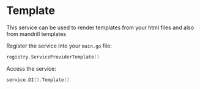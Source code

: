 # Template
This service can be used to render templates from your html files and also from mandrill templates

Register the service into your `main.go` file:
```go 
registry.ServiceProviderTemplate()
```

Access the service:
```go
service.DI().Template()
```